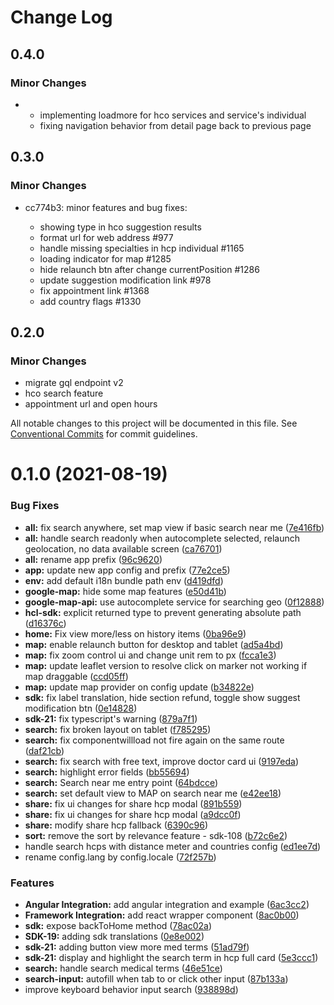 # Change Log

## 0.4.0

### Minor Changes

- - implementing loadmore for hco services and service's individual
  - fixing navigation behavior from detail page back to previous page

## 0.3.0

### Minor Changes

- cc774b3: minor features and bug fixes:

  - showing type in hco suggestion results
  - format url for web address #977
  - handle missing specialties in hcp individual #1165
  - loading indicator for map #1285
  - hide relaunch btn after change currentPosition #1286
  - update suggestion modification link #978
  - fix appointment link #1368
  - add country flags #1330

## 0.2.0

### Minor Changes

- migrate gql endpoint v2
- hco search feature
- appointment url and open hours

All notable changes to this project will be documented in this file.
See [Conventional Commits](https://conventionalcommits.org) for commit guidelines.

# 0.1.0 (2021-08-19)

### Bug Fixes

- **all:** fix search anywhere, set map view if basic search near me ([7e416fb](https://gitlab.ekino.com/iqvia/onekey-sdk-web-lib/commit/7e416fb59b0163cad4cdf7f6091289a30f28e4a4))
- **all:** handle search readonly when autocomplete selected, relaunch geolocation, no data available screen ([ca76701](https://gitlab.ekino.com/iqvia/onekey-sdk-web-lib/commit/ca76701e997ff87d2b16d105ae81f354c786b176))
- **all:** rename app prefix ([96c9620](https://gitlab.ekino.com/iqvia/onekey-sdk-web-lib/commit/96c9620351a11b16f84576e79362eb242da40d47))
- **app:** update new app config and prefix ([77e2ce5](https://gitlab.ekino.com/iqvia/onekey-sdk-web-lib/commit/77e2ce55f96a5831fcb76a6236691a2da96b503f))
- **env:** add default i18n bundle path env ([d419dfd](https://gitlab.ekino.com/iqvia/onekey-sdk-web-lib/commit/d419dfd1e93ed3ab2cd3ad119b078545bd1ba1f1))
- **google-map:** hide some map features ([e50d41b](https://gitlab.ekino.com/iqvia/onekey-sdk-web-lib/commit/e50d41bcc8be81bff5182f093b041e0f43c3b7be))
- **google-map-api:** use autocomplete service for searching geo ([0f12888](https://gitlab.ekino.com/iqvia/onekey-sdk-web-lib/commit/0f1288885c0590594688e65d2c826031b0a7e439))
- **hcl-sdk:** explicit returned type to prevent generating absolute path ([d16376c](https://gitlab.ekino.com/iqvia/onekey-sdk-web-lib/commit/d16376c3614ec01feb6f8ef58506f77ce938a34c))
- **home:** Fix view more/less on history items ([0ba96e9](https://gitlab.ekino.com/iqvia/onekey-sdk-web-lib/commit/0ba96e9c351ee4dda4ee904aaa750bb342e7ea2c))
- **map:** enable relaunch button for desktop and tablet ([ad5a4bd](https://gitlab.ekino.com/iqvia/onekey-sdk-web-lib/commit/ad5a4bd00a8a607c11c144ab34d23b228e85b7ac))
- **map:** fix zoom control ui and change unit rem to px ([fcca1e3](https://gitlab.ekino.com/iqvia/onekey-sdk-web-lib/commit/fcca1e371dad378e0f5b6c6fb050572b0288188a))
- **map:** update leaflet version to resolve click on marker not working if map draggable ([ccd05ff](https://gitlab.ekino.com/iqvia/onekey-sdk-web-lib/commit/ccd05ff3ff5d3ac7a268bae48a0a6788627ea78d))
- **map:** update map provider on config update ([b34822e](https://gitlab.ekino.com/iqvia/onekey-sdk-web-lib/commit/b34822eb05ea5614da324a184382d7a053d00a81))
- **sdk:** fix label translation, hide section refund, toggle show suggest modification btn ([0e14828](https://gitlab.ekino.com/iqvia/onekey-sdk-web-lib/commit/0e14828ede50f21f81e6b73dc3a383fe0b4d1ba4))
- **sdk-21:** fix typescript's warning ([879a7f1](https://gitlab.ekino.com/iqvia/onekey-sdk-web-lib/commit/879a7f1e7a9fff4b21f9751315e32274112b2bf5))
- **search:** fix broken layout on tablet ([f785295](https://gitlab.ekino.com/iqvia/onekey-sdk-web-lib/commit/f785295a0aad04d89f5faf5e8f33bae3d08fdce5))
- **search:** fix componentwillload not fire again on the same route ([daf21cb](https://gitlab.ekino.com/iqvia/onekey-sdk-web-lib/commit/daf21cbcf765ed0e93991659690ee9530802176e))
- **search:** fix search with free text, improve doctor card ui ([9197eda](https://gitlab.ekino.com/iqvia/onekey-sdk-web-lib/commit/9197eda85778fa9364118239d3663712c261153a))
- **search:** highlight error fields ([bb55694](https://gitlab.ekino.com/iqvia/onekey-sdk-web-lib/commit/bb5569406b1ef08d3fd701bf29ee699e54e75a50))
- **search:** Search near me entry point ([64bdcce](https://gitlab.ekino.com/iqvia/onekey-sdk-web-lib/commit/64bdcce6e2b5e8d47c5991c681cf417fb9509b8a))
- **search:** set default view to MAP on search near me ([e42ee18](https://gitlab.ekino.com/iqvia/onekey-sdk-web-lib/commit/e42ee18cba927c0724f5ea1a98fdf1b92d6034b5))
- **share:** fix ui changes for share hcp modal ([891b559](https://gitlab.ekino.com/iqvia/onekey-sdk-web-lib/commit/891b559bc5b246b06f86ccb166a7c7a9359635ec))
- **share:** fix ui changes for share hcp modal ([a9dcc0f](https://gitlab.ekino.com/iqvia/onekey-sdk-web-lib/commit/a9dcc0f014d64ed03d28ee4fd4c592ca8a7ee724))
- **share:** modify share hcp fallback ([6390c96](https://gitlab.ekino.com/iqvia/onekey-sdk-web-lib/commit/6390c9629e6b2ed0aacfae815cbd8b55f3445972))
- **sort:** remove the sort by relevance feature - sdk-108 ([b72c6e2](https://gitlab.ekino.com/iqvia/onekey-sdk-web-lib/commit/b72c6e2c90a4bab9409032de4c1a1449e941c2b7))
- handle search hcps with distance meter and countries config ([ed1ee7d](https://gitlab.ekino.com/iqvia/onekey-sdk-web-lib/commit/ed1ee7d83c266ad3aea0f71bdeeeadfd5bd7ed6c))
- rename config.lang by config.locale ([72f257b](https://gitlab.ekino.com/iqvia/onekey-sdk-web-lib/commit/72f257ba61d3671b3623a25685fcaceec3378e8a))

### Features

- **Angular Integration:** add angular integration and example ([6ac3cc2](https://gitlab.ekino.com/iqvia/onekey-sdk-web-lib/commit/6ac3cc2ee320798e4158980bd82de05aeaaaf32a))
- **Framework Integration:** add react wrapper component ([8ac0b00](https://gitlab.ekino.com/iqvia/onekey-sdk-web-lib/commit/8ac0b006c3f29a17b547e103e81a75bc2215b3cc))
- **sdk:** expose backToHome method ([78ac02a](https://gitlab.ekino.com/iqvia/onekey-sdk-web-lib/commit/78ac02a5ff26bec1a9690aa7ab1cdd06a3e1fbbb))
- **SDK-19:** adding sdk translations ([0e8e002](https://gitlab.ekino.com/iqvia/onekey-sdk-web-lib/commit/0e8e0023221db17c9f65dd6247a9c4c1165474e9))
- **sdk-21:** adding button view more med terms ([51ad79f](https://gitlab.ekino.com/iqvia/onekey-sdk-web-lib/commit/51ad79f9df3883b0c62f40c91e74a10a4dcc96d8))
- **sdk-21:** display and highlight the search term in hcp full card ([5e3ccc1](https://gitlab.ekino.com/iqvia/onekey-sdk-web-lib/commit/5e3ccc11414bf5b8290fab7bdb2963833cf664f0))
- **search:** handle search medical terms ([46e51ce](https://gitlab.ekino.com/iqvia/onekey-sdk-web-lib/commit/46e51ce83f8b73e2eecf5f198685197a63afadcb))
- **search-input:** autofill when tab to or click other input ([87b133a](https://gitlab.ekino.com/iqvia/onekey-sdk-web-lib/commit/87b133a1d57d32e321fff64a8ecff002c1c5ffbe))
- improve keyboard behavior input search ([938898d](https://gitlab.ekino.com/iqvia/onekey-sdk-web-lib/commit/938898dd31fdd1381642515fce93cc2a888a1e8d))
